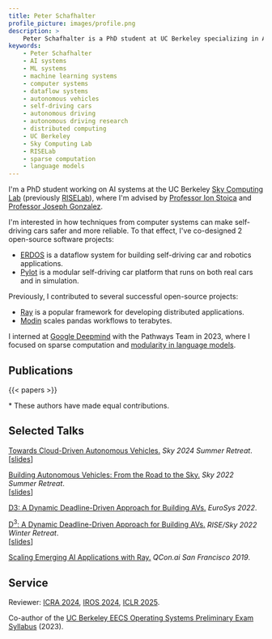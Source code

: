 ```yaml
---
title: Peter Schafhalter
profile_picture: images/profile.png
description: >
    Peter Schafhalter is a PhD student at UC Berkeley specializing in AI systems. Explore his research, publications, and contributions to open-source projects in the field of autonomous vehicles, distributed computing, and language models.
keywords:
    - Peter Schafhalter
    - AI systems
    - ML systems
    - machine learning systems
    - computer systems
    - dataflow systems
    - autonomous vehicles
    - self-driving cars
    - autonomous driving
    - autonomous driving research
    - distributed computing
    - UC Berkeley
    - Sky Computing Lab
    - RISELab
    - sparse computation
    - language models
---
```


I'm a PhD student working on AI systems at the UC Berkeley
[Sky Computing Lab](https://sky.cs.berkeley.edu/)
(previously [RISELab](https://rise.cs.berkeley.edu/)),
where I'm advised by
[Professor Ion Stoica](https://people.eecs.berkeley.edu/~istoica/)
and
[Professor Joseph Gonzalez](https://people.eecs.berkeley.edu/~jegonzal/).

I'm interested in how techniques from computer systems can make
self-driving cars safer and more reliable.
To that effect, I've co-designed 2 open-source software projects:

- [ERDOS](/d3) is a dataflow system
for building self-driving car and robotics applications.
- [Pylot](/pylot) is a modular self-driving car
platform that runs on both real cars and in simulation.

Previously, I contributed to several successful open-source projects:

- [Ray](https://ray.io/) is a popular framework for developing distributed applications.
- [Modin](http://modin.org/) scales pandas workflows to terabytes.

I interned at [Google Deepmind](https://deepmind.google/)
with the Pathways Team in 2023, where I focused on sparse computation and
[modularity in language models](/modular-domain-experts).


## Publications

{{< papers >}}

\* These authors have made equal contributions.

## Selected Talks

[Towards Cloud-Driven Autonomous Vehicles.](/slides/2024-sky-summer-retreat-cloud-avs.pdf) *Sky 2024 Summer Retreat*. \
\[[slides](/slides/2024-sky-summer-retreat-cloud-avs.pdf)]

[Building Autonomous Vehicles: From the Road to the Sky.](https://youtu.be/sksQWdXTY5Y) *Sky 2022 Summer Retreat*. \
\[[slides](https://docs.google.com/presentation/d/1lxZq0hFuDlrsf06rDqNXDbkOsH-K7IvS)\]

[D3: A Dynamic Deadline-Driven Approach for Building AVs.](/) *EuroSys 2022*.

[D<sup>3</sup>: A Dynamic Deadline-Driven Approach for Building AVs.](https://youtu.be/NG3U9rE8QcE) *RISE/Sky 2022 Winter Retreat*. \
\[[slides](https://drive.google.com/file/d/1_srYqYek0LlJ6nbCpJr9fvDElJ81R9qc/view?usp=sharing)\]

[Scaling Emerging AI Applications with Ray.](https://www.infoq.com/presentations/scale-ai-ray/) *QCon.ai San Francisco 2019*.

## Service

Reviewer: [ICRA 2024](https://2024.ieee-icra.org/), [IROS 2024](https://iros2024-abudhabi.org/), [ICLR 2025](https://iclr.cc/Conferences/2025).

Co-author of the [UC Berkeley EECS Operating Systems Preliminary Exam Syllabus](https://ucbosprelim.samkumar.org/) (2023).

